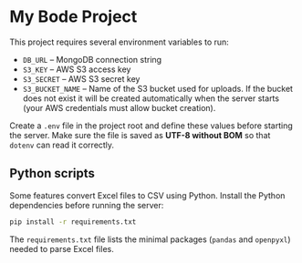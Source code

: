 # My Bode Project

This project requires several environment variables to run:

- `DB_URL` – MongoDB connection string
- `S3_KEY` – AWS S3 access key
- `S3_SECRET` – AWS S3 secret key
- `S3_BUCKET_NAME` – Name of the S3 bucket used for uploads. If the bucket does
  not exist it will be created automatically when the server starts (your AWS
  credentials must allow bucket creation).

Create a `.env` file in the project root and define these values before starting
the server. Make sure the file is saved as **UTF-8 without BOM** so that
`dotenv` can read it correctly.


## Python scripts

Some features convert Excel files to CSV using Python. Install the Python dependencies before running the server:

```bash
pip install -r requirements.txt
```

The `requirements.txt` file lists the minimal packages (`pandas` and `openpyxl`) needed to parse Excel files.
